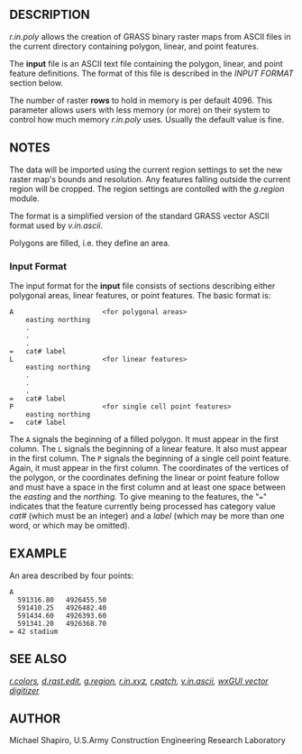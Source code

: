 ## DESCRIPTION

*r.in.poly* allows the creation of GRASS binary raster maps from ASCII
files in the current directory containing polygon, linear, and point
features.

The **input** file is an ASCII text file containing the polygon, linear,
and point feature definitions. The format of this file is described in
the *INPUT FORMAT* section below.

The number of raster **rows** to hold in memory is per default 4096.
This parameter allows users with less memory (or more) on their system
to control how much memory *r.in.poly* uses. Usually the default value
is fine.

## NOTES

The data will be imported using the current region settings to set the
new raster map's bounds and resolution. Any features falling outside the
current region will be cropped. The region settings are contolled with
the *g.region* module.

The format is a simplified version of the standard GRASS vector ASCII
format used by *v.in.ascii*.

Polygons are filled, i.e. they define an area.

### Input Format

The input format for the **input** file consists of sections describing
either polygonal areas, linear features, or point features. The basic
format is:

```shell
A                      <for polygonal areas>
    easting northing
    .
    .
    .
=   cat# label
L                      <for linear features>
    easting northing
    .
    .
    .
=   cat# label
P                      <for single cell point features>
    easting northing
=   cat# label
```

The `A` signals the beginning of a filled polygon. It must appear in the
first column. The `L` signals the beginning of a linear feature. It also
must appear in the first column. The `P` signals the beginning of a
single cell point feature. Again, it must appear in the first column.
The coordinates of the vertices of the polygon, or the coordinates
defining the linear or point feature follow and must have a space in the
first column and at least one space between the *easting* and the
*northing.* To give meaning to the features, the "`=`" indicates that
the feature currently being processed has category value *cat#* (which
must be an integer) and a *label* (which may be more than one word, or
which may be omitted).

## EXAMPLE

An area described by four points:

```shell
A
  591316.80   4926455.50
  591410.25   4926482.40
  591434.60   4926393.60
  591341.20   4926368.70
= 42 stadium
```

## SEE ALSO

*[r.colors](r.colors.md), [d.rast.edit](d.rast.edit.md),
[g.region](g.region.md), [r.in.xyz](r.in.xyz.md), [r.patch](r.patch.md),
[v.in.ascii](v.in.ascii.md), [wxGUI vector digitizer](wxGUI.vdigit.md)*

## AUTHOR

Michael Shapiro, U.S.Army Construction Engineering Research Laboratory

